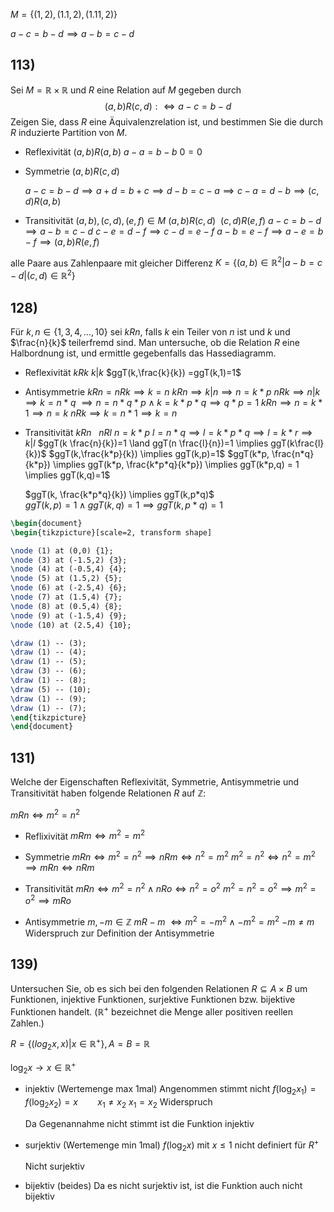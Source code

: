 
$M=\{(1,2),(1.1,2),(1.11,2)\}$

$a-c=b-d \implies a-b=c-d$
## 113) 
Sei $M = \mathbb{R} \times \mathbb{R}$ und $R$ eine Relation auf $M$ gegeben durch
$$(a, b)R(c, d) :⇔ a − c = b − d$$
Zeigen Sie, dass $R$ eine Äquivalenzrelation ist, und bestimmen Sie die durch $R$ induzierte Partition
von $M$.

- Reflexivität
	$(a,b)R(a,b)$
	$a-a=b-b$
	$0=0$
- Symmetrie
	$(a,b)R(c,d)$

	$a-c=b-d \implies  a+d=b+c \implies d-b=c-a \implies c-a=d-b\implies(c,d)R(a,b)$
- Transitivität
	$(a,b),(c,d),(e,f) \in M$
	$(a,b)R(c,d) ~~(c,d)R(e,f)$
	$a-c=b-d \implies a-b=c-d$
	$c-e=d-f \implies c-d=e-f$
	$a-b=e-f \implies a-e=b-f \implies (a,b)R(e,f)$

alle Paare aus Zahlenpaare mit gleicher Differenz
$K=\{ (a,b) \in \mathbb{R}^2|a-b=c-d|(c,d)\in\mathbb{R}^2\}$

## 128) 
Für $k, n \in \{1, 3, 4, . . . , 10\}$ sei $kRn$, falls $k$ ein Teiler von $n$ ist und $k$ und $\frac{n}{k}$ teilerfremd sind. Man untersuche, ob die Relation $R$ eine Halbordnung ist, und ermittle gegebenfalls das Hassediagramm.

- Reflexivität
	$kRk$
	$k|k$
	$ggT(k,\frac{k}{k}) =ggT(k,1)=1$
- Antisymmetrie
	$kRn = nRk \implies k=n$
	$kRn \implies k|n\implies n=k*p$
	$nRk \implies n|k \implies k=n*q$
	$\implies n=n*q*p \land k=k*p*q \implies q*p=1$
	$kRn \implies n=k*1 \implies n=k$
	$nRk \implies k=n*1 \implies k=n$
- Transitivität
	$kRn ~~~ nRl$
	$n=k*p$
	$l=n*q \implies l=k*p*q \implies l=k*r \implies k|l$
	$ggT(k \frac{n}{k})=1 \land ggT(n \frac{l}{n})=1  \implies      ggT(k\frac{l}{k})$
	$ggT(k,\frac{k*p}{k}) \implies ggT(k,p)=1$
	$ggT(k*p, \frac{n*q}{k*p}) \implies ggT(k*p, \frac{k*p*q}{k*p}) \implies ggT(k*p,q) = 1 \implies ggT(k,q)=1$

	$ggT(k, \frac{k*p*q}{k}) \implies ggT(k,p*q)$	
	$ggT(k,p)=1 \land ggT(k,q)=1 \implies ggT(k,p*q)=1$




```tikz
\begin{document}
\begin{tikzpicture}[scale=2, transform shape] 

\node (1) at (0,0) {1}; 
\node (3) at (-1.5,2) {3}; 
\node (4) at (-0.5,4) {4}; 
\node (5) at (1.5,2) {5}; 
\node (6) at (-2.5,4) {6}; 
\node (7) at (1.5,4) {7}; 
\node (8) at (0.5,4) {8}; 
\node (9) at (-1.5,4) {9}; 
\node (10) at (2.5,4) {10};

\draw (1) -- (3); 
\draw (1) -- (4); 
\draw (1) -- (5); 
\draw (3) -- (6); 
\draw (1) -- (8); 
\draw (5) -- (10); 
\draw (1) -- (9); 
\draw (1) -- (7);
\end{tikzpicture}
\end{document}
```
## 131) 
Welche der Eigenschaften Reflexivität, Symmetrie, Antisymmetrie und Transitivität
haben folgende Relationen $R$ auf $\mathbb{Z}$:

$mRn \iff m^2 = n^2$

- Reflixivität
	$mRm \iff m^2=m^2$

- Symmetrie
	$mRn \iff m^2=n^2 \implies nRm \iff n^2=m^2$
	$m^2=n^2 \iff n^2=m^2 \implies mRn \iff nRm$

- Transitivität
	$mRn \iff m^2=n^2 \land nRo \iff n^2=o^2$
	$m^2=n^2=o^2 \implies m^2=o^2 \implies mRo$
- Antisymmetrie
	$m,-m\in\mathbb{Z}$
	$mR-m ~\iff m^2=-m^2 \land -m^2=m^2$
	$-m\not=m$ Widerspruch zur Definition der Antisymmetrie
## 139)  
Untersuchen Sie, ob es sich bei den folgenden Relationen $R ⊆ A × B$ um Funktionen,
injektive Funktionen, surjektive Funktionen bzw. bijektive Funktionen handelt. ($\mathbb{R}^+$ bezeichnet
die Menge aller positiven reellen Zahlen.)

$R = \{(log_{2}x, x)|x ∈ \mathbb{R}^+\}, A = B = \mathbb{R}$

$\log_{2}x \rightarrow x \in\mathbb{R}^+$

- injektiv (Wertemenge max 1mal)
	Angenommen stimmt nicht
	$f(\log_{2}x_{1})=f(\log_{2}x_{2})=x~~~~~~~~ x_{1}\not=x_{2}$
	$x_{1}=x_{2}$ Widerspruch

	Da Gegenannahme nicht stimmt ist die Funktion injektiv


- surjektiv (Wertemenge min 1mal)
	$f(\log_{2}x)$ mit $x\leq1$ nicht definiert für $R^+$

	Nicht surjektiv
- bijektiv (beides)
	Da es nicht surjektiv ist, ist die Funktion auch nicht bijektiv